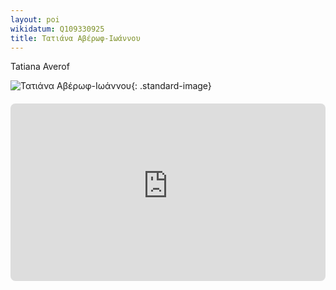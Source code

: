 ```yaml
---
layout: poi
wikidatum: Q109330925
title: Τατιάνα Αβέρωφ-Ιωάννου 
---
```


Tatiana Averof

![Τατιάνα Αβέρωφ-Ιωάννου](https://mietbookstore.gr/wp-content/uploads/2022/03/%CE%A4%CE%91%CE%A4%CE%99%CE%91%CE%9D%CE%91-%CE%91%CE%92%CE%95%CE%A1%CE%A9%CE%A6-1.jpg){: .standard-image}

<div style="position: relative; padding-bottom: 56.25%; height: 0; overflow: hidden; margin: 20px 0;">
    <iframe 
        src="https://www.youtube-nocookie.com/embed/702o2uXptKw" 
        style="position: absolute; top: 0; left: 0; width: 100%; height: 100%; border-radius: 8px;" 
        frameborder="0" 
        allowfullscreen>
    </iframe>
</div>
